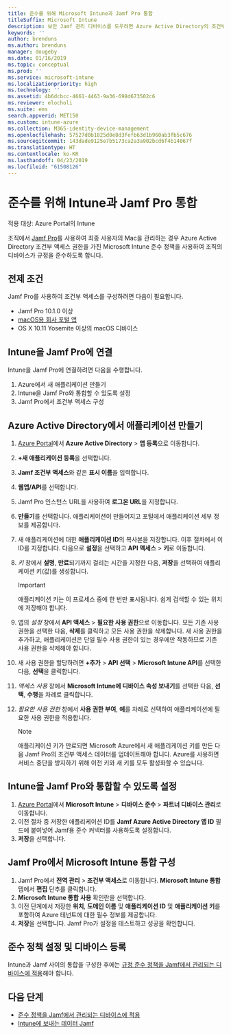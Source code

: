 ```yaml
---
title: 준수를 위해 Microsoft Intune과 Jamf Pro 통합
titleSuffix: Microsoft Intune
description: 보안 Jamf 관리 디바이스를 도우려면 Azure Active Directory의 조건부 액세스와 함께 Microsoft Intune 준수 정책을 사용합니다.
keywords: ''
author: brenduns
ms.author: brenduns
manager: dougeby
ms.date: 01/16/2019
ms.topic: conceptual
ms.prod: ''
ms.service: microsoft-intune
ms.localizationpriority: high
ms.technology: ''
ms.assetid: 4b6dcbcc-4661-4463-9a36-698d673502c6
ms.reviewer: elocholi
ms.suite: ems
search.appverid: MET150
ms.custom: intune-azure
ms.collection: M365-identity-device-management
ms.openlocfilehash: 57527d0b1825d0e8d3fefb63d1b960ab3fb5c676
ms.sourcegitcommit: 143dade9125e7b5173ca2a3a902bcd6f4b14067f
ms.translationtype: HT
ms.contentlocale: ko-KR
ms.lasthandoff: 04/23/2019
ms.locfileid: "61508126"
---
```

# <a name="integrate-jamf-pro-with-intune-for-compliance"></a>준수를 위해 Intune과 Jamf Pro 통합

적용 대상: Azure Portal의 Intune

조직에서 [Jamf Pro](https://www.jamf.com)를 사용하여 최종 사용자의 Mac을 관리하는 경우 Azure Active Directory 조건부 액세스 권한을 가진 Microsoft Intune 준수 정책을 사용하여 조직의 디바이스가 규정을 준수하도록 합니다.

## <a name="prerequisites"></a>전제 조건

Jamf Pro를 사용하여 조건부 액세스를 구성하려면 다음이 필요합니다.

- Jamf Pro 10.1.0 이상
- [macOS용 회사 포털 앱](https://aka.ms/macoscompanyportal)
- OS X 10.11 Yosemite 이상의 macOS 디바이스

## <a name="connecting-intune-to-jamf-pro"></a>Intune을 Jamf Pro에 연결

Intune을 Jamf Pro에 연결하려면 다음을 수행합니다.

1. Azure에서 새 애플리케이션 만들기
2. Intune을 Jamf Pro와 통합할 수 있도록 설정
3. Jamf Pro에서 조건부 액세스 구성

## <a name="create-an-application-in-azure-active-directory"></a>Azure Active Directory에서 애플리케이션 만들기

1. [Azure Portal](https://portal.azure.com)에서 **Azure Active Directory** > **앱 등록**으로 이동합니다.
2. **+새 애플리케이션 등록**을 선택합니다.
3. **Jamf 조건부 액세스**와 같은 **표시 이름**을 입력합니다.
4. **웹앱/API**를 선택합니다.
5. Jamf Pro 인스턴스 URL을 사용하여 **로그온 URL**을 지정합니다.
6. **만들기**를 선택합니다. 애플리케이션이 만들어지고 포털에서 애플리케이션 세부 정보를 제공합니다.
7. 새 애플리케이션에 대한 **애플리케이션 ID**의 복사본을 저장합니다. 이후 절차에서 이 ID를 지정합니다. 다음으로 **설정**을 선택하고 **API 액세스** > **키**로 이동합니다.
8. *키* 창에서 **설명**, **만료**되기까지 걸리는 시간을 지정한 다음, **저장**을 선택하여 애플리케이션 키(값)를 생성합니다.

   > [!IMPORTANT]
   > 애플리케이션 키는 이 프로세스 중에 한 번만 표시됩니다. 쉽게 검색할 수 있는 위치에 저장해야 합니다.

8. 앱의 *설정* 창에서 **API 액세스** > **필요한 사용 권한**으로 이동합니다. 모든 기존 사용 권한을 선택한 다음, **삭제**를 클릭하고 모든 사용 권한을 삭제합니다. 새 사용 권한을 추가하고, 애플리케이션은 단일 필수 사용 권한이 있는 경우에만 작동하므로 기존 사용 권한을 삭제해야 합니다.  
9. 새 사용 권한을 할당하려면 **+추가** > **API 선택** > **Microsoft Intune API**를 선택한 다음, **선택**을 클릭합니다.
10. *액세스 사용* 창에서 **Microsoft Intune에 디바이스 속성 보내기**를 선택한 다음, **선택**, **수행**을 차례로 클릭합니다.
11. *필요한 사용 권한* 창에서 **사용 권한 부여**, **예**를 차례로 선택하여 애플리케이션에 필요한 사용 권한을 적용합니다.

    > [!NOTE]
    > 애플리케이션 키가 만료되면 Microsoft Azure에서 새 애플리케이션 키를 만든 다음 Jamf Pro의 조건부 액세스 데이터를 업데이트해야 합니다. Azure를 사용하면 서비스 중단을 방지하기 위해 이전 키와 새 키를 모두 활성화할 수 있습니다.

## <a name="enable-intune-to-integrate-with-jamf-pro"></a>Intune을 Jamf Pro와 통합할 수 있도록 설정

1. [Azure Portal](https://portal.azure.com)에서 **Microsoft Intune** > **디바이스 준수** > **파트너 디바이스 관리**로 이동합니다.
2. 이전 절차 중 저장한 애플리케이션 ID를 **Jamf Azure Active Directory 앱 ID** 필드에 붙여넣어 Jamf용 준수 커넥터를 사용하도록 설정합니다.
3. **저장**을 선택합니다.

## <a name="configure-microsoft-intune-integration-in-jamf-pro"></a>Jamf Pro에서 Microsoft Intune 통합 구성

1. Jamf Pro에서 **전역 관리** > **조건부 액세스**로 이동합니다. **Microsoft Intune 통합** 탭에서 **편집** 단추를 클릭합니다.
2. **Microsoft Intune 통합 사용** 확인란을 선택합니다.
3. 이전 단계에서 저장한 **위치**, **도메인 이름** 및 **애플리케이션 ID** 및 **애플리케이션 키**를 포함하여 Azure 테넌트에 대한 필수 정보를 제공합니다.
4. **저장**을 선택합니다. Jamf Pro가 설정을 테스트하고 성공을 확인합니다.

## <a name="set-up-compliance-policies-and-register-devices"></a>준수 정책 설정 및 디바이스 등록

Intune과 Jamf 사이의 통합을 구성한 후에는 [규정 준수 정책을 Jamf에서 관리되는 디바이스에 적용](conditional-access-assign-jamf.md)해야 합니다.



## <a name="next-steps"></a>다음 단계

- [준수 정책을 Jamf에서 관리되는 디바이스에 적용](conditional-access-assign-jamf.md)
- [Intune에 보내는 데이터 Jamf](data-jamf-sends-to-intune.md)
